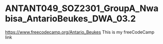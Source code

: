 # ANTANT049_SOZ2301_GroupA_Nwabisa_AntarioBeukes_DWA_03.2
https://www.freecodecamp.org/Antario_Beukes This is my freeCodeCamp link
